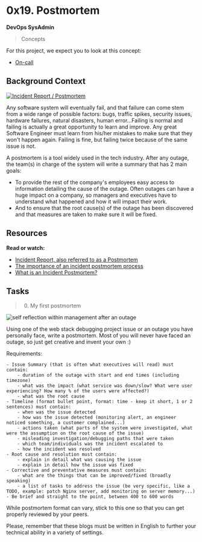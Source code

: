 # 0x19. Postmortem

**DevOps SysAdmin**

> Concepts

For this project, we expect you to look at this concept:

- [On-call](https://intranet.alxswe.com/concepts/39)

## Background Context

[![Incident Report / Postmortem](http://img.youtube.com/vi/rp5cVMNmbro/0.jpg)](http://www.youtube.com/watch?v=rp5cVMNmbro "Postmortem")

Any software system will eventually fail, and that failure can come stem from a wide range of possible factors: bugs, traffic spikes, security issues, hardware failures, natural disasters, human error...Failing is normal and failing is actually a great opportunity to learn and improve. Any great Software Engineer must learn from his/her mistakes to make sure that they won't happen again. Failing is fine, but failing twice because of the same issue is not.

A postmortem is a tool widely used in the tech industry. After any outage, the team(s) in charge of the system will write a summary that has 2 main goals:

- To provide the rest of the company's employees easy access to information detailing the cause of the outage. Often outages can have a huge impact on a company, so managers and executives have to understand what happened and how it will impact their work.
- And to ensure that the root cause(s) of the outage has been discovered and that measures are taken to make sure it will be fixed.

## Resources

**Read or watch:**

- [Incident Report, also referred to as a Postmortem](https://sysadmincasts.com/episodes/20-how-to-write-an-incident-report-postmortem)
- [The importance of an incident postmortem process](https://www.atlassian.com/incident-management/postmortem#an-effective-incident-postmortem-plan)
- [What is an Incident Postmortem?](https://www.pagerduty.com/resources/learn/incident-postmortem/)

## Tasks

> 0. My first postmortem 

![self reflection within management after an outage](images/outage.gif)

Using one of the web stack debugging project issue or an outage you have personally face, write a postmortem. Most of you will never have faced an outage, so just get creative and invent your own :)

Requirements:

	- Issue Summary (that is often what executives will read) must contain: 
		- duration of the outage with start and end times (including timezone)
		- what was the impact (what service was down/slow? What were user experiencing? How many % of the users were affected?)
		- what was the root cause
	- Timeline (format bullet point, format: time - keep it short, 1 or 2 sentences) must contain:
		- when was the issue detected
		- how was the issue detected (monitoring alert, an engineer noticed something, a customer complained...)
		- actions taken (what parts of the system were investigated, what were the assumption on the root cause of the issue)
		- misleading investigation/debugging paths that were taken
		- which team/individuals was the incident escalated to
		- how the incident was resolved
	- Root cause and resolution must contain:
		- explain in detail what was causing the issue
		- explain in detail how the issue was fixed
	- Corrective and preventative measures must contain:
		- what are the things that can be improved/fixed (broadly speaking)
		- a list of tasks to address the issue (be very specific, like a TODO, example: patch Nginx server, add monitoring on server memory...)
	- Be brief and straight to the point, between 400 to 600 words

While postmortem format can vary, stick to this one so that you can get properly reviewed by your peers.

Please, remember that these blogs must be written in English to further your technical ability in a variety of settings.
